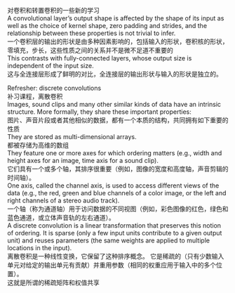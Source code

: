 对卷积和转置卷积的一些新的学习  
A convolutional layer’s output shape is affected by the shape of its input as well as the choice of kernel shape, zero padding and strides, and the relationship between these properties is not trivial to infer.  
一个卷积层的输出的形状是由多种因素影响的，包括输入的形状，卷积核的形状，零填充，步长，这些性质之间的关系并不是微不足道不重要的  
This contrasts with fully-connected layers, whose output size is independent of the input size.   
这与全连接层形成了鲜明的对比，全连接层的输出形状与输入的形状是独立的。  

Refresher: discrete convolutions  
 补习课程，离散卷积  
 Images, sound clips and many other similar kinds of data have an intrinsic structure. More formally, they share these important properties:  
 图片、声音片段或者其他相似的数据，都有一个本质的结构，共同拥有如下重要的性质  
 They are stored as multi-dimensional arrays.  
 都被存储为高维的数组  
They feature one or more axes for which ordering matters (e.g., width and height axes for an image, time axis for a sound clip).  
它们具有一个或多个轴，其排序很重要（例如，图像的宽度和高度轴，声音剪辑的时间轴）。  
One axis, called the channel axis, is used to access different views of the data (e.g., the red, green and blue channels of a color image, or the left and right channels of a stereo audio track).  
一个轴（称为通道轴）用于访问数据的不同视图（例如，彩色图像的红色，绿色和蓝色通道，或立体声音轨的左右通道）。  
A discrete convolution is a linear transformation that preserves this notion of ordering. It is sparse (only a few input units contribute to a given output unit) and reuses parameters (the same weights are applied to multiple locations in the input).  
离散卷积是一种线性变换，它保留了这种排序概念。 它是稀疏的（只有少数输入单元对给定的输出单元有贡献）并重用参数（相同的权重应用于输入中的多个位置）。  
这就是所谓的稀疏矩阵和权值共享  


